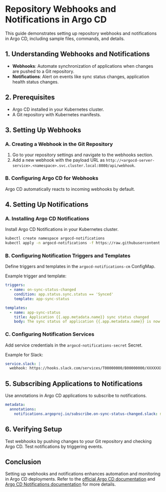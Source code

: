
# Repository Webhooks and Notifications in Argo CD

This guide demonstrates setting up repository webhooks and notifications in Argo CD, including sample files, commands, and details.

## 1. Understanding Webhooks and Notifications
- **Webhooks**: Automate synchronization of applications when changes are pushed to a Git repository.
- **Notifications**: Alert on events like sync status changes, application health status changes.

## 2. Prerequisites
- Argo CD installed in your Kubernetes cluster.
- A Git repository with Kubernetes manifests.

## 3. Setting Up Webhooks

### A. Creating a Webhook in the Git Repository
1. Go to your repository settings and navigate to the webhooks section.
2. Add a new webhook with the payload URL as `http://<argocd-server-service>.<namespace>.svc.cluster.local:8080/api/webhook`.

### B. Configuring Argo CD for Webhooks
Argo CD automatically reacts to incoming webhooks by default.

## 4. Setting Up Notifications

### A. Installing Argo CD Notifications
Install Argo CD Notifications in your Kubernetes cluster.

```bash
kubectl create namespace argocd-notifications
kubectl apply -n argocd-notifications -f https://raw.githubusercontent.com/argoproj-labs/argocd-notifications/stable/manifests/install.yaml
```

### B. Configuring Notification Triggers and Templates
Define triggers and templates in the `argocd-notifications-cm` ConfigMap.

Example trigger and template:
```yaml
triggers:
  - name: on-sync-status-changed
    condition: app.status.sync.status == 'Synced'
    template: app-sync-status

templates:
  - name: app-sync-status
    title: Application {{.app.metadata.name}} sync status changed
    body: The sync status of application {{.app.metadata.name}} is now '{{.app.status.sync.status}}'.
```

### C. Configuring Notification Services
Add service credentials in the `argocd-notifications-secret` Secret.

Example for Slack:
```yaml
service.slack: |
  webhook: https://hooks.slack.com/services/T00000000/B00000000/XXXXXXXXXXXXXXXXXXXXXXXX
```

## 5. Subscribing Applications to Notifications
Use annotations in Argo CD applications to subscribe to notifications.

```yaml
metadata:
  annotations:
    notifications.argoproj.io/subscribe.on-sync-status-changed.slack: my-channel
```

## 6. Verifying Setup
Test webhooks by pushing changes to your Git repository and checking Argo CD. Test notifications by triggering events.

## Conclusion
Setting up webhooks and notifications enhances automation and monitoring in Argo CD deployments. Refer to the [official Argo CD documentation](https://argo-cd.readthedocs.io/en/stable/) and [Argo CD Notifications documentation](https://argoproj-labs.github.io/argocd-notifications/) for more details.
